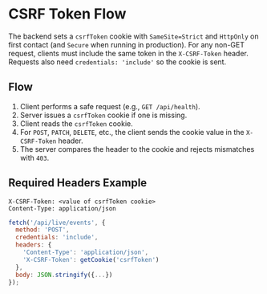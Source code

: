 # CSRF Token Flow

The backend sets a `csrfToken` cookie with `SameSite=Strict` and `HttpOnly` on first contact (and `Secure` when running in production). For any non-GET request, clients must include the same token in the `X-CSRF-Token` header. Requests also need `credentials: 'include'` so the cookie is sent.

## Flow
1. Client performs a safe request (e.g., `GET /api/health`).
2. Server issues a `csrfToken` cookie if one is missing.
3. Client reads the `csrfToken` cookie.
4. For `POST`, `PATCH`, `DELETE`, etc., the client sends the cookie value in the `X-CSRF-Token` header.
5. The server compares the header to the cookie and rejects mismatches with `403`.

## Required Headers Example
```http
X-CSRF-Token: <value of csrfToken cookie>
Content-Type: application/json
```

```js
fetch('/api/live/events', {
  method: 'POST',
  credentials: 'include',
  headers: {
    'Content-Type': 'application/json',
    'X-CSRF-Token': getCookie('csrfToken')
  },
  body: JSON.stringify({...})
});
```
